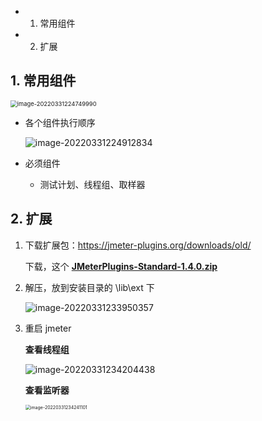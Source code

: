 
<!-- TOC -->

- 1. 常用组件
- 2. 扩展 

<!-- /TOC -->


## 1. 常用组件

<img src="https://blog-bt.oss-cn-beijing.aliyuncs.com/1/20220331224750.png" alt="image-20220331224749990" style="zoom:67%;" />



- 各个组件执行顺序

  ![image-20220331224912834](https://blog-bt.oss-cn-beijing.aliyuncs.com/1/20220331224912.png)





- 必须组件
  - 测试计划、线程组、取样器





## 2. 扩展 



1. 下载扩展包：https://jmeter-plugins.org/downloads/old/

   下载，这个 [**JMeterPlugins-Standard-1.4.0.zip**](https://jmeter-plugins.org/downloads/file/JMeterPlugins-Standard-1.4.0.zip)

2. 解压，放到安装目录的 \lib\ext 下

   ![image-20220331233950357](https://blog-bt.oss-cn-beijing.aliyuncs.com/1/20220331233950.png)

3. 重启 jmeter

   **查看线程组**

   ![image-20220331234204438](https://blog-bt.oss-cn-beijing.aliyuncs.com/1/20220331234204.png)

   

   **查看监听器**

   <img src="https://blog-bt.oss-cn-beijing.aliyuncs.com/1/20220331234241.png" alt="image-20220331234241101" style="zoom: 50%;" />